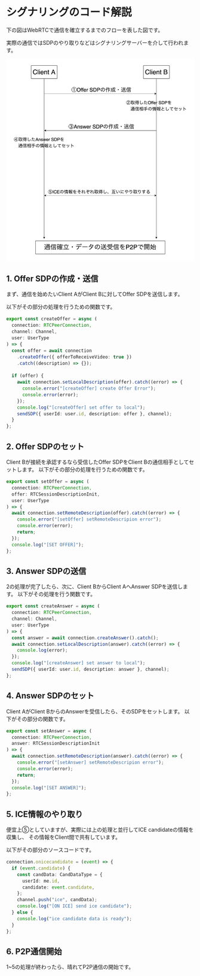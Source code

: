 # シグナリングのコード解説

下の図はWebRTCで通信を確立するまでのフローを表した図です。

実際の通信ではSDPのやり取りなどはシグナリングサーバーを介して行われます。

![flow](imgs/webrtc_flowchart.png)

## 1. Offer SDPの作成・送信
まず、通信を始めたいClient AがClient Bに対してOffer SDPを送信します。

以下がその部分の処理を行うための関数です。

```typescript
export const createOffer = async (
  connection: RTCPeerConnection,
  channel: Channel,
  user: UserType
) => {
  const offer = await connection
    .createOffer({ offerToReceiveVideo: true })
    .catch((description) => {});

  if (offer) {
    await connection.setLocalDescription(offer).catch((error) => {
      console.error("[createOffer] create Offer Error");
      console.error(error);
    });
    console.log("[createOffer] set offer to local");
    sendSDP({ userId: user.id, description: offer }, channel);
  }
};
```

## 2. Offer SDPのセット
Client Bが接続を承認するなら受信したOffer SDPをClient Bの通信相手としてセットします。
以下がその部分の処理を行うための関数です。

```typescript
export const setOffer = async (
  connection: RTCPeerConnection,
  offer: RTCSessionDescriptionInit,
  user: UserType
) => {
  await connection.setRemoteDescription(offer).catch((error) => {
    console.error("[setOffer] setRemoteDescripion error");
    console.error(error);
    return;
  });
  console.log("[SET OFFER]");
};
```

## 3. Answer SDPの送信
2の処理が完了したら、次に、Client BからClient AへAnswer SDPを送信します。
以下がその処理を行う関数です。

```typescript
export const createAnswer = async (
  connection: RTCPeerConnection,
  channel: Channel,
  user: UserType
) => {
  const answer = await connection.createAnswer().catch();
  await connection.setLocalDescription(answer).catch((error) => {
    console.log(error);
  });
  console.log("[createAnswer] set answer to local");
  sendSDP({ userId: user.id, description: answer }, channel);
};
```

## 4. Answer SDPのセット
Client AがClient BからのAnswerを受信したら、そのSDPをセットします。
以下がその部分の関数です。

```typescript
export const setAnswer = async (
  connection: RTCPeerConnection,
  answer: RTCSessionDescriptionInit
) => {
  await connection.setRemoteDescription(answer).catch((error) => {
    console.error("[setAnswer] setRemoteDescripion error");
    console.error(error);
    return;
  });
  console.log("[SET ANSWER]");
};
```

## 5. ICE情報のやり取り
便宜上⑤としていますが、実際には上の処理と並行してICE candidateの情報を収集し、
その情報をClient間で共有しています。

以下がその部分のソースコードです。
```typescript
connection.onicecandidate = (event) => {
  if (event.candidate) {
    const candData: CandDataType = {
      userId: me.id,
      candidate: event.candidate,
    };
    channel.push("ice", candData);
    console.log("[ON ICE] send ice candidate");
  } else {
    console.log("ice candidate data is ready");
  }
};
```

## 6. P2P通信開始
1~5の処理が終わったら、晴れてP2P通信の開始です。